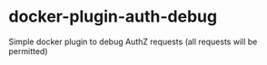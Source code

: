 # docker-plugin-auth-debug
Simple docker plugin to debug AuthZ requests (all requests will be permitted)
